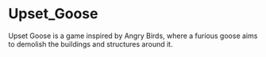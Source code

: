 # Upset_Goose
Upset Goose is a game inspired by Angry Birds, where a furious goose aims to demolish the buildings and structures around it. 
